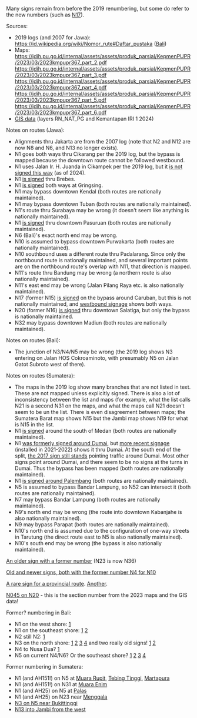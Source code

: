 Many signs remain from before the 2019 renumbering, but some do refer to the new numbers (such as [N17](https://www.google.com/maps/@-7.5656429,112.7176402,3a,15.1y,308.07h,103.54t/data=!3m7!1e1!3m5!1sWH9VR0mXoZOmjCiGvj9HGA!2e0!6shttps:%2F%2Fstreetviewpixels-pa.googleapis.com%2Fv1%2Fthumbnail%3Fcb_client%3Dmaps_sv.tactile%26w%3D900%26h%3D600%26pitch%3D-13.54119175818687%26panoid%3DWH9VR0mXoZOmjCiGvj9HGA%26yaw%3D308.0668457968097!7i16384!8i8192?entry=ttu&g_ep=EgoyMDI1MDIwNC4wIKXMDSoASAFQAw%3D%3D)).

Sources:
* 2019 logs (and 2007 for Jawa): https://id.wikipedia.org/wiki/Nomor_rute#Daftar_pustaka ([Bali](https://web.archive.org/web/20190711031703/http://jdih.dephub.go.id/assets/uudocs/kepEI/2019/KP.2073_.AJ_.001_.DRJD_.2019_.pdf))
* Maps: https://jdih.pu.go.id/internal/assets/assets/produk_parsial/KepmenPUPR/2023/03/2023kmpupr367_part_2.pdf https://jdih.pu.go.id/internal/assets/assets/produk_parsial/KepmenPUPR/2023/03/2023kmpupr367_part_3.pdf https://jdih.pu.go.id/internal/assets/assets/produk_parsial/KepmenPUPR/2023/03/2023kmpupr367_part_4.pdf https://jdih.pu.go.id/internal/assets/assets/produk_parsial/KepmenPUPR/2023/03/2023kmpupr367_part_5.pdf https://jdih.pu.go.id/internal/assets/assets/produk_parsial/KepmenPUPR/2023/03/2023kmpupr367_part_6.pdf
* [GIS data](https://gisportal.binamarga.pu.go.id/portal/apps/mapviewer/index.html) (layers RN_NAT_PG and Kemantapan IRI 1 2024)

Notes on routes (Jawa):
* Alignments thru Jakarta are from the 2007 log (note that N2 and N12 are now N8 and N6, and N13 no longer exists).
* N1 goes both ways thru Cikarang per the 2019 log, but the bypass is mapped because the downtown route cannot be followed westbound.
* N1 uses Jalan Ir. H. Juanda in Cikampek per the 2019 log, but it [is not signed this way](https://www.google.com/maps/@-6.4082123,107.4866307,3a,15.9y,224.13h,108.12t/data=!3m7!1e1!3m5!1smqhkoSGpDe1vCAg7M9-hjw!2e0!6shttps:%2F%2Fstreetviewpixels-pa.googleapis.com%2Fv1%2Fthumbnail%3Fcb_client%3Dmaps_sv.tactile%26w%3D900%26h%3D600%26pitch%3D-18.122681498273593%26panoid%3DmqhkoSGpDe1vCAg7M9-hjw%26yaw%3D224.13487536007761!7i16384!8i8192?entry=ttu&g_ep=EgoyMDI1MDEyOS4xIKXMDSoASAFQAw%3D%3D) (as of 2024).
* N1 [is signed](https://www.google.com/maps/@-6.868952,109.1331469,3a,15y,163.72h,112.26t/data=!3m7!1e1!3m5!1szHAwvE4zCeSrZ886Zn7b5A!2e0!6shttps:%2F%2Fstreetviewpixels-pa.googleapis.com%2Fv1%2Fthumbnail%3Fcb_client%3Dmaps_sv.tactile%26w%3D900%26h%3D600%26pitch%3D-22.26153780862073%26panoid%3DzHAwvE4zCeSrZ886Zn7b5A%26yaw%3D163.7169222164349!7i16384!8i8192?entry=ttu&g_ep=EgoyMDI1MDEyOS4xIKXMDSoASAFQAw%3D%3D) thru Brebes.
* N1 [is signed](https://www.google.com/maps/@-6.9780468,109.9918796,3a,17.6y,77.41h,103.14t/data=!3m7!1e1!3m5!1su2P5dIJx5nSbd6uHWLnlsg!2e0!6shttps:%2F%2Fstreetviewpixels-pa.googleapis.com%2Fv1%2Fthumbnail%3Fcb_client%3Dmaps_sv.tactile%26w%3D900%26h%3D600%26pitch%3D-13.141182713610362%26panoid%3Du2P5dIJx5nSbd6uHWLnlsg%26yaw%3D77.41165476790573!7i16384!8i8192?entry=ttu&g_ep=EgoyMDI1MDEyOS4xIKXMDSoASAFQAw%3D%3D) both ways at Gringsing.
* N1 may bypass downtown Kendal (both routes are nationally maintained).
* N1 may bypass downtown Tuban (both routes are nationally maintained).
* N1's route thru Surabaya may be wrong (it doesn't seem like anything is nationally maintained).
* N1 [is signed](https://www.google.com/maps/@-7.6300002,112.8776031,3a,15y,71.6h,106.45t/data=!3m7!1e1!3m5!1s-ZpH_gNpUKTi4vtzGrEcXQ!2e0!6shttps:%2F%2Fstreetviewpixels-pa.googleapis.com%2Fv1%2Fthumbnail%3Fcb_client%3Dmaps_sv.tactile%26w%3D900%26h%3D600%26pitch%3D-16.45487937907302%26panoid%3D-ZpH_gNpUKTi4vtzGrEcXQ%26yaw%3D71.59821935126112!7i16384!8i8192?entry=ttu&g_ep=EgoyMDI1MDEyOS4xIKXMDSoASAFQAw%3D%3D) thru downtown Pasuruan (both routes are nationally maintained).
* N6 (Bali)'s exact north end may be wrong.
* N10 is assumed to bypass downtown Purwakarta (both routes are nationally maintained).
* N10 southbound uses a different route thru Padalarang. Since only the northbound route is nationally maintained, and several important points are on the northbound route's overlap with N11, that direction is mapped.
* N11's route thru Bandung may be wrong (a northern route is also nationally maintained).
* N11's east end may be wrong (Jalan Pilang Raya etc. is also nationally maintained).
* N17 (former N15) [is signed](https://www.google.com/maps/@-7.5395072,111.6573848,3a,15.4y,78.72h,111.56t/data=!3m7!1e1!3m5!1saJ7v2p5Cm163J3VhA2hQFg!2e0!6shttps:%2F%2Fstreetviewpixels-pa.googleapis.com%2Fv1%2Fthumbnail%3Fcb_client%3Dmaps_sv.tactile%26w%3D900%26h%3D600%26pitch%3D-21.55967273357325%26panoid%3DaJ7v2p5Cm163J3VhA2hQFg%26yaw%3D78.71668414855586!7i16384!8i8192?entry=ttu&g_ep=EgoyMDI1MDIwNS4xIKXMDSoASAFQAw%3D%3D) on the bypass around Caruban, but this is not nationally maintained, and [westbound signage](https://www.google.com/maps/@-7.5509522,111.6916342,3a,15y,273.34h,103.06t/data=!3m7!1e1!3m5!1sRVRJjIraQFBfPY8XVK4Uww!2e0!6shttps:%2F%2Fstreetviewpixels-pa.googleapis.com%2Fv1%2Fthumbnail%3Fcb_client%3Dmaps_sv.tactile%26w%3D900%26h%3D600%26pitch%3D-13.064407396484683%26panoid%3DRVRJjIraQFBfPY8XVK4Uww%26yaw%3D273.3404755204108!7i16384!8i8192?entry=ttu&g_ep=EgoyMDI1MDIwNS4xIKXMDSoASAFQAw%3D%3D) shows both ways.
* N20 (former N16) [is signed](https://www.google.com/maps/@-7.2942781,110.4738437,3a,15y,70.34h,106.58t/data=!3m7!1e1!3m5!1spzdDCSMXehK8sWhntJnYeQ!2e0!6shttps:%2F%2Fstreetviewpixels-pa.googleapis.com%2Fv1%2Fthumbnail%3Fcb_client%3Dmaps_sv.tactile%26w%3D900%26h%3D600%26pitch%3D-16.57539628642948%26panoid%3DpzdDCSMXehK8sWhntJnYeQ%26yaw%3D70.34123781844256!7i16384!8i8192?entry=ttu&g_ep=EgoyMDI1MDIwOS4wIKXMDSoASAFQAw%3D%3D) thru downtown Salatiga, but only the bypass is nationally maintained.
* N32 may bypass downtown Madiun (both routes are nationally maintained).

Notes on routes (Bali):
* The junction of N3/N4/N5 may be wrong (the 2019 log shows N3 entering on Jalan HOS Cokroaminoto, with presumably N5 on Jalan Gatot Subroto west of there).

Notes on routes (Sumatera):
* The maps in the 2019 log show many branches that are not listed in text. These are not mapped unless explicitly signed. There is also a lot of inconsistency between the list and maps (for example, what the list calls N21 is a second N31 on the maps, and what the maps call N21 doesn't seem to be un the list. There is even disagreement between maps; the Sumatera Barat map shows N15 but the Jambi map shows N19 for what is N15 in the list.
* N1 [is signed](https://www.google.com/maps/@3.5560914,98.8844694,3a,15y,198.52h,109.06t/data=!3m7!1e1!3m5!1ssRGnpzDKlSzhtMcRLoM8gw!2e0!6shttps:%2F%2Fstreetviewpixels-pa.googleapis.com%2Fv1%2Fthumbnail%3Fcb_client%3Dmaps_sv.tactile%26w%3D900%26h%3D600%26pitch%3D-19.056029064033268%26panoid%3DsRGnpzDKlSzhtMcRLoM8gw%26yaw%3D198.52126412743348!7i16384!8i8192?entry=ttu&g_ep=EgoyMDI1MDIxNy4wIKXMDSoASAFQAw%3D%3D) around the south of Medan (both routes are nationally maintained).
* N1 [was formerly signed around Dumai](https://www.google.com/maps/@1.5495905,101.1765563,3a,15.4y,100.67h,101.3t/data=!3m8!1e1!3m6!1sVKJ6egSo0l6gQ_dIsvHyBg!2e0!5s20171201T000000!6shttps:%2F%2Fstreetviewpixels-pa.googleapis.com%2Fv1%2Fthumbnail%3Fcb_client%3Dmaps_sv.tactile%26w%3D900%26h%3D600%26pitch%3D-11.299847380845279%26panoid%3DVKJ6egSo0l6gQ_dIsvHyBg%26yaw%3D100.66982186520472!7i13312!8i6656?entry=ttu&g_ep=EgoyMDI1MDIxNy4wIKXMDSoASAFQAw%3D%3D), but [more recent signage](https://www.google.com/maps/@1.5495939,101.1765637,3a,15.9y,99.37h,104.49t/data=!3m7!1e1!3m5!1sxJ7OPWZITiP_bHQkwiesjA!2e0!6shttps:%2F%2Fstreetviewpixels-pa.googleapis.com%2Fv1%2Fthumbnail%3Fcb_client%3Dmaps_sv.tactile%26w%3D900%26h%3D600%26pitch%3D-14.490939953450948%26panoid%3DxJ7OPWZITiP_bHQkwiesjA%26yaw%3D99.37267270289634!7i16384!8i8192?entry=ttu&g_ep=EgoyMDI1MDIxNy4wIKXMDSoASAFQAw%3D%3D) (installed in 2021-2022) shows it thru Dumai. At the south end of the split, [the 2017 sign still stands](https://www.google.com/maps/@1.4285771,101.1751276,3a,15y,9.16h,97.88t/data=!3m8!1e1!3m6!1s1kghRJOKYo57EqzKAv5Akg!2e0!5s20230801T000000!6shttps:%2F%2Fstreetviewpixels-pa.googleapis.com%2Fv1%2Fthumbnail%3Fcb_client%3Dmaps_sv.tactile%26w%3D900%26h%3D600%26pitch%3D-7.878063426365401%26panoid%3D1kghRJOKYo57EqzKAv5Akg%26yaw%3D9.15822917022038!7i16384!8i8192?entry=ttu&g_ep=EgoyMDI1MDIxNy4wIKXMDSoASAFQAw%3D%3D) pointing traffic around Dumai. Most other signs point around Dumai, and there seem to be no signs at the turns in Dumai. Thus the bypass has been mapped (both routes are nationally maintained).
* N1 [is signed around Palembang](https://www.google.com/maps/@-2.9901824,104.7190842,3a,18.1y,328.09h,108.29t/data=!3m7!1e1!3m5!1s3bmEp4A_5Fc9aN5q-FkWog!2e0!6shttps:%2F%2Fstreetviewpixels-pa.googleapis.com%2Fv1%2Fthumbnail%3Fcb_client%3Dmaps_sv.tactile%26w%3D900%26h%3D600%26pitch%3D-18.289216122226577%26panoid%3D3bmEp4A_5Fc9aN5q-FkWog%26yaw%3D328.09399985818754!7i16384!8i8192?entry=ttu&g_ep=EgoyMDI1MDIxMi4wIKXMDSoASAFQAw%3D%3D) (both routes are nationally maintained).
* N5 is assumed to bypass Bandar Lampung, so N52 can intersect it (both routes are nationally maintained).
* N7 may bypass Bandar Lampung (both routes are nationally maintained).
* N9's north end may be wrong (the route into downtown Kabanjahe is also nationally maintained).
* N9 may bypass Parapat (both routes are nationally maintained).
* N10's north end is assumed due to the configuration of one-way streets in Tarutung (the direct route east to N5 is also nationally maintained).
* N10's south end may be wrong (the bypass is also nationally maintained).

[An older sign with a former number](https://www.google.com/maps/@-7.5471163,112.697656,3a,15y,162.87h,110.87t/data=!3m7!1e1!3m5!1soeokgu3zIpQD4g8XgN3Y6A!2e0!6shttps:%2F%2Fstreetviewpixels-pa.googleapis.com%2Fv1%2Fthumbnail%3Fcb_client%3Dmaps_sv.tactile%26w%3D900%26h%3D600%26pitch%3D-20.86534095150739%26panoid%3Doeokgu3zIpQD4g8XgN3Y6A%26yaw%3D162.87409280218978!7i16384!8i8192?entry=ttu&g_ep=EgoyMDI1MDEyOS4xIKXMDSoASAFQAw%3D%3D) (N23 is now N36)

[Old and newer signs, both with the former number N4 for N10](https://www.google.com/maps/@-6.4236104,107.4797206,3a,23.2y,198.76h,122.63t/data=!3m7!1e1!3m5!1sbm_HRYnqkZbOIV0Wpiolhw!2e0!6shttps:%2F%2Fstreetviewpixels-pa.googleapis.com%2Fv1%2Fthumbnail%3Fcb_client%3Dmaps_sv.tactile%26w%3D900%26h%3D600%26pitch%3D-32.63221453774024%26panoid%3Dbm_HRYnqkZbOIV0Wpiolhw%26yaw%3D198.7554719096179!7i16384!8i8192?entry=ttu&g_ep=EgoyMDI1MDIwMy4wIKXMDSoASAFQAw%3D%3D)

[A rare sign for a provincial route](https://www.google.com/maps/@-6.8141819,107.9487616,3a,15y,366.63h,87.54t/data=!3m8!1e1!3m6!1sSKWb_9lacsy8l2jZRomXOw!2e0!5s20241001T000000!6shttps:%2F%2Fstreetviewpixels-pa.googleapis.com%2Fv1%2Fthumbnail%3Fcb_client%3Dmaps_sv.tactile%26w%3D900%26h%3D600%26pitch%3D2.463317281249118%26panoid%3DSKWb_9lacsy8l2jZRomXOw%26yaw%3D6.627377712006478!7i16384!8i8192?entry=ttu&g_ep=EgoyMDI1MDIwNC4wIKXMDSoASAFQAw%3D%3D). [Another](https://www.google.com/maps/@-8.1162996,110.9944651,3a,15y,250.91h,91.42t/data=!3m7!1e1!3m5!1sI0puKuMdEE2rng7-AeBOZQ!2e0!6shttps:%2F%2Fstreetviewpixels-pa.googleapis.com%2Fv1%2Fthumbnail%3Fcb_client%3Dmaps_sv.tactile%26w%3D900%26h%3D600%26pitch%3D-1.424151516022789%26panoid%3DI0puKuMdEE2rng7-AeBOZQ%26yaw%3D250.9133379744904!7i16384!8i8192?entry=ttu&g_ep=EgoyMDI1MDIwOS4wIKXMDSoASAFQAw%3D%3D).

[N045 on N20](https://www.google.com/maps/@-0.8893795,101.3601122,3a,15y,244.36h,92.35t/data=!3m7!1e1!3m5!1sLr3MPUmxwNAPl3UxOhzArw!2e0!6shttps:%2F%2Fstreetviewpixels-pa.googleapis.com%2Fv1%2Fthumbnail%3Fcb_client%3Dmaps_sv.tactile%26w%3D900%26h%3D600%26pitch%3D-2.354836630951283%26panoid%3DLr3MPUmxwNAPl3UxOhzArw%26yaw%3D244.36173270425783!7i16384!8i8192?entry=ttu&g_ep=EgoyMDI1MDIxOC4wIKXMDSoASAFQAw%3D%3D) - this is the section number from the 2023 maps and the GIS data!

Former? numbering in Bali:
* N1 on the west shore: [1](https://www.google.com/maps/@-8.187154,114.4403117,3a,15.8y,128.09h,104.96t/data=!3m7!1e1!3m5!1sg1oH0EdfCsJNZf_lGzwy0Q!2e0!6shttps:%2F%2Fstreetviewpixels-pa.googleapis.com%2Fv1%2Fthumbnail%3Fcb_client%3Dmaps_sv.tactile%26w%3D900%26h%3D600%26pitch%3D-14.95522601670578%26panoid%3Dg1oH0EdfCsJNZf_lGzwy0Q%26yaw%3D128.0887173316784!7i16384!8i8192?entry=ttu&g_ep=EgoyMDI1MDIxMi4wIKXMDSoASAFQAw%3D%3D)
* N1 on the southeast shore: [1](https://www.google.com/maps/@-8.5209168,115.4968374,3a,15.4y,43.54h,113.97t/data=!3m7!1e1!3m5!1sMLZQaJCtQpA-8UlyHFtiEg!2e0!6shttps:%2F%2Fstreetviewpixels-pa.googleapis.com%2Fv1%2Fthumbnail%3Fcb_client%3Dmaps_sv.tactile%26w%3D900%26h%3D600%26pitch%3D-23.97205475538115%26panoid%3DMLZQaJCtQpA-8UlyHFtiEg%26yaw%3D43.53980035801915!7i16384!8i8192?entry=ttu&g_ep=EgoyMDI1MDIxMi4wIKXMDSoASAFQAw%3D%3D) [2](https://www.google.com/maps/@-8.5535197,115.4344975,3a,15y,181.02h,98.11t/data=!3m7!1e1!3m5!1swWBmds9_IgrOucj9KnxU7Q!2e0!6shttps:%2F%2Fstreetviewpixels-pa.googleapis.com%2Fv1%2Fthumbnail%3Fcb_client%3Dmaps_sv.tactile%26w%3D900%26h%3D600%26pitch%3D-8.109177543552704%26panoid%3DwWBmds9_IgrOucj9KnxU7Q%26yaw%3D181.02176917278328!7i16384!8i8192?entry=ttu&g_ep=EgoyMDI1MDIxMi4wIKXMDSoASAFQAw%3D%3D)
* N2 still N2: [1](https://www.google.com/maps/@-8.1085012,115.0905491,3a,15.8y,138.12h,98.97t/data=!3m7!1e1!3m5!1sHHLFEu9aOH13j5ZQTh8WOA!2e0!6shttps:%2F%2Fstreetviewpixels-pa.googleapis.com%2Fv1%2Fthumbnail%3Fcb_client%3Dmaps_sv.tactile%26w%3D900%26h%3D600%26pitch%3D-8.966327457806031%26panoid%3DHHLFEu9aOH13j5ZQTh8WOA%26yaw%3D138.12261872846761!7i16384!8i8192?entry=ttu&g_ep=EgoyMDI1MDIxMi4wIKXMDSoASAFQAw%3D%3D)
* N3 on the north shore: [1](https://www.google.com/maps/@-8.0786773,115.1725266,3a,15y,241.75h,107.27t/data=!3m7!1e1!3m5!1sg5UP-JkLRZ9GaOeNkq4S6Q!2e0!6shttps:%2F%2Fstreetviewpixels-pa.googleapis.com%2Fv1%2Fthumbnail%3Fcb_client%3Dmaps_sv.tactile%26w%3D900%26h%3D600%26pitch%3D-17.274730160173405%26panoid%3Dg5UP-JkLRZ9GaOeNkq4S6Q%26yaw%3D241.75219641805273!7i16384!8i8192?entry=ttu&g_ep=EgoyMDI1MDIxMi4wIKXMDSoASAFQAw%3D%3D) [2](https://www.google.com/maps/@-8.1253857,115.0972899,3a,28.6y,291.07h,106.06t/data=!3m7!1e1!3m5!1sf2I6IuQOf66EyW1DYHuBlw!2e0!6shttps:%2F%2Fstreetviewpixels-pa.googleapis.com%2Fv1%2Fthumbnail%3Fcb_client%3Dmaps_sv.tactile%26w%3D900%26h%3D600%26pitch%3D-16.061330422263367%26panoid%3Df2I6IuQOf66EyW1DYHuBlw%26yaw%3D291.0719898408714!7i16384!8i8192?entry=ttu&g_ep=EgoyMDI1MDIxMi4wIKXMDSoASAFQAw%3D%3D) [3](https://www.google.com/maps/@-8.187154,114.4403117,3a,15.8y,128.09h,104.96t/data=!3m7!1e1!3m5!1sg1oH0EdfCsJNZf_lGzwy0Q!2e0!6shttps:%2F%2Fstreetviewpixels-pa.googleapis.com%2Fv1%2Fthumbnail%3Fcb_client%3Dmaps_sv.tactile%26w%3D900%26h%3D600%26pitch%3D-14.95522601670578%26panoid%3Dg1oH0EdfCsJNZf_lGzwy0Q%26yaw%3D128.0887173316784!7i16384!8i8192?entry=ttu&g_ep=EgoyMDI1MDIxMi4wIKXMDSoASAFQAw%3D%3D) [4](https://www.google.com/maps/@-8.5415049,115.3941624,3a,46.9y,48.01h,113.69t/data=!3m7!1e1!3m5!1spHrb8YE8o591nKx4uvWYtQ!2e0!6shttps:%2F%2Fstreetviewpixels-pa.googleapis.com%2Fv1%2Fthumbnail%3Fcb_client%3Dmaps_sv.tactile%26w%3D900%26h%3D600%26pitch%3D-23.694109330688036%26panoid%3DpHrb8YE8o591nKx4uvWYtQ%26yaw%3D48.00944341331018!7i16384!8i8192?entry=ttu&g_ep=EgoyMDI1MDIxMi4wIKXMDSoASAFQAw%3D%3D) and two really old signs! [1](https://www.google.com/maps/@-8.4001653,115.5954511,3a,15y,1.2h,101.22t/data=!3m8!1e1!3m6!1s71PPbd9KGGwASgll2JGy2g!2e0!5s20150501T000000!6shttps:%2F%2Fstreetviewpixels-pa.googleapis.com%2Fv1%2Fthumbnail%3Fcb_client%3Dmaps_sv.tactile%26w%3D900%26h%3D600%26pitch%3D-11.219870125868255%26panoid%3D71PPbd9KGGwASgll2JGy2g%26yaw%3D1.199874327927546!7i13312!8i6656?entry=ttu&g_ep=EgoyMDI1MDIxMi4wIKXMDSoASAFQAw%3D%3D) [2](https://www.google.com/maps/@-8.4933799,115.5248904,3a,19.2y,295.72h,102.74t/data=!3m7!1e1!3m5!1svUHhDpowo7U3WIgW1FtZhw!2e0!6shttps:%2F%2Fstreetviewpixels-pa.googleapis.com%2Fv1%2Fthumbnail%3Fcb_client%3Dmaps_sv.tactile%26w%3D900%26h%3D600%26pitch%3D-12.73940800278531%26panoid%3DvUHhDpowo7U3WIgW1FtZhw%26yaw%3D295.71921253652226!7i16384!8i8192?entry=ttu&g_ep=EgoyMDI1MDIxMi4wIKXMDSoASAFQAw%3D%3D)
* N4 to Nusa Dua? [1](https://www.google.com/maps/@-8.533135,115.3034439,3a,18.1y,244.38h,118.4t/data=!3m7!1e1!3m5!1sJlX7quTGw05YQc9e_kGP1w!2e0!6shttps:%2F%2Fstreetviewpixels-pa.googleapis.com%2Fv1%2Fthumbnail%3Fcb_client%3Dmaps_sv.tactile%26w%3D900%26h%3D600%26pitch%3D-28.396584789352687%26panoid%3DJlX7quTGw05YQc9e_kGP1w%26yaw%3D244.37717883678758!7i16384!8i8192?entry=ttu&g_ep=EgoyMDI1MDIxMi4wIKXMDSoASAFQAw%3D%3D)
* N5 on current N4/N6? Or the southeast shore? [1](https://www.google.com/maps/@-8.5535197,115.4344975,3a,15y,181.02h,98.11t/data=!3m7!1e1!3m5!1swWBmds9_IgrOucj9KnxU7Q!2e0!6shttps:%2F%2Fstreetviewpixels-pa.googleapis.com%2Fv1%2Fthumbnail%3Fcb_client%3Dmaps_sv.tactile%26w%3D900%26h%3D600%26pitch%3D-8.109177543552704%26panoid%3DwWBmds9_IgrOucj9KnxU7Q%26yaw%3D181.02176917278328!7i16384!8i8192?entry=ttu&g_ep=EgoyMDI1MDIxMi4wIKXMDSoASAFQAw%3D%3D) [2](https://www.google.com/maps/@-8.590057,115.3428736,3a,15y,8.86h,98.63t/data=!3m7!1e1!3m5!1sjIXviyIrfcBQX7a3zt7QqQ!2e0!6shttps:%2F%2Fstreetviewpixels-pa.googleapis.com%2Fv1%2Fthumbnail%3Fcb_client%3Dmaps_sv.tactile%26w%3D900%26h%3D600%26pitch%3D-8.625748606986804%26panoid%3DjIXviyIrfcBQX7a3zt7QqQ%26yaw%3D8.864517837886353!7i16384!8i8192?entry=ttu&g_ep=EgoyMDI1MDIxMi4wIKXMDSoASAFQAw%3D%3D) [3](https://www.google.com/maps/@-8.5629307,115.2736813,3a,31.3y,146.96h,108.31t/data=!3m7!1e1!3m5!1sMmbGblzBXadXWMJihwQq1w!2e0!6shttps:%2F%2Fstreetviewpixels-pa.googleapis.com%2Fv1%2Fthumbnail%3Fcb_client%3Dmaps_sv.tactile%26w%3D900%26h%3D600%26pitch%3D-18.308844603655658%26panoid%3DMmbGblzBXadXWMJihwQq1w%26yaw%3D146.96470899271264!7i16384!8i8192?entry=ttu&g_ep=EgoyMDI1MDIxMi4wIKXMDSoASAFQAw%3D%3D) [4](https://www.google.com/maps/@-8.5346147,115.3026832,3a,15y,333.71h,102.22t/data=!3m7!1e1!3m5!1sbv0SgdanO4nRyDDw9D8ZyA!2e0!6shttps:%2F%2Fstreetviewpixels-pa.googleapis.com%2Fv1%2Fthumbnail%3Fcb_client%3Dmaps_sv.tactile%26w%3D900%26h%3D600%26pitch%3D-12.221133055750528%26panoid%3Dbv0SgdanO4nRyDDw9D8ZyA%26yaw%3D333.70832091141824!7i16384!8i8192?entry=ttu&g_ep=EgoyMDI1MDIxMi4wIKXMDSoASAFQAw%3D%3D)

Former numbering in Sumatera:
* N1 (and AH151!) on N5 at [Muara Rupit](https://www.google.com/maps/@-2.7226765,102.9111212,3a,15y,358h,104.41t/data=!3m7!1e1!3m5!1sECiGIMgKFWMuNQ5LIrIHnw!2e0!6shttps:%2F%2Fstreetviewpixels-pa.googleapis.com%2Fv1%2Fthumbnail%3Fcb_client%3Dmaps_sv.tactile%26w%3D900%26h%3D600%26pitch%3D-14.413161473582562%26panoid%3DECiGIMgKFWMuNQ5LIrIHnw%26yaw%3D358.0016662899044!7i16384!8i8192?entry=ttu&g_ep=EgoyMDI1MDIxOC4wIKXMDSoASAFQAw%3D%3D), [Tebing Tinggi](https://www.google.com/maps/@-3.589315,103.0830206,3a,15y,187.64h,98.11t/data=!3m7!1e1!3m5!1sCgXo-H5LMew-FHIY3wcHpQ!2e0!6shttps:%2F%2Fstreetviewpixels-pa.googleapis.com%2Fv1%2Fthumbnail%3Fcb_client%3Dmaps_sv.tactile%26w%3D900%26h%3D600%26pitch%3D-8.114234286259645%26panoid%3DCgXo-H5LMew-FHIY3wcHpQ%26yaw%3D187.6353323941138!7i16384!8i8192?entry=ttu&g_ep=EgoyMDI1MDIxOC4wIKXMDSoASAFQAw%3D%3D), [Martapura](https://www.google.com/maps/@-4.3305415,104.3499512,3a,15y,156.13h,103.11t/data=!3m7!1e1!3m5!1smxYB4bErjPv3lyL1RqAa-w!2e0!6shttps:%2F%2Fstreetviewpixels-pa.googleapis.com%2Fv1%2Fthumbnail%3Fcb_client%3Dmaps_sv.tactile%26w%3D900%26h%3D600%26pitch%3D-13.10713190931466%26panoid%3DmxYB4bErjPv3lyL1RqAa-w%26yaw%3D156.13089536219525!7i16384!8i8192?entry=ttu&g_ep=EgoyMDI1MDIxOC4wIKXMDSoASAFQAw%3D%3D)
* N1 (and AH151!) on N31 at [Muara Enim](https://www.google.com/maps/@-3.6589884,103.7801163,3a,15y,129.69h,98.77t/data=!3m7!1e1!3m5!1sMXGxz8fyigAMOBszRHdNdA!2e0!6shttps:%2F%2Fstreetviewpixels-pa.googleapis.com%2Fv1%2Fthumbnail%3Fcb_client%3Dmaps_sv.tactile%26w%3D900%26h%3D600%26pitch%3D-8.769375389049543%26panoid%3DMXGxz8fyigAMOBszRHdNdA%26yaw%3D129.69202864441024!7i16384!8i8192?entry=ttu&g_ep=EgoyMDI1MDIxOC4wIKXMDSoASAFQAw%3D%3D)
* N1 (and AH25) on N5 at [Palas](https://www.google.com/maps/@-5.7278146,105.6536464,3a,15y,69.94h,104.66t/data=!3m7!1e1!3m5!1s83LkzAhGz3k8FfPvZfgSAw!2e0!6shttps:%2F%2Fstreetviewpixels-pa.googleapis.com%2Fv1%2Fthumbnail%3Fcb_client%3Dmaps_sv.tactile%26w%3D900%26h%3D600%26pitch%3D-14.657424748095451%26panoid%3D83LkzAhGz3k8FfPvZfgSAw%26yaw%3D69.9432295681986!7i16384!8i8192?entry=ttu&g_ep=EgoyMDI1MDIxOC4wIKXMDSoASAFQAw%3D%3D)
* N1 (and AH25) on N23 near [Menggala](https://www.google.com/maps/@-4.5513449,105.2206473,3a,15y,139.17h,99.18t/data=!3m7!1e1!3m5!1s-qUADkTLGJUFWIEC04MXcg!2e0!6shttps:%2F%2Fstreetviewpixels-pa.googleapis.com%2Fv1%2Fthumbnail%3Fcb_client%3Dmaps_sv.tactile%26w%3D900%26h%3D600%26pitch%3D-9.180668445815428%26panoid%3D-qUADkTLGJUFWIEC04MXcg%26yaw%3D139.16681955116258!7i16384!8i8192?entry=ttu&g_ep=EgoyMDI1MDIxOC4wIKXMDSoASAFQAw%3D%3D)
* [N3 on N5 near Bukittinggi](https://www.google.com/maps/@-0.3410018,100.3831302,3a,16.8y,152.99h,104.99t/data=!3m7!1e1!3m5!1sDJtBSRNjdbgsnZlKnz37PQ!2e0!6shttps:%2F%2Fstreetviewpixels-pa.googleapis.com%2Fv1%2Fthumbnail%3Fcb_client%3Dmaps_sv.tactile%26w%3D900%26h%3D600%26pitch%3D-14.989895428075485%26panoid%3DDJtBSRNjdbgsnZlKnz37PQ%26yaw%3D152.98684193473937!7i16384!8i8192?entry=ttu&g_ep=EgoyMDI1MDIxOC4wIKXMDSoASAFQAw%3D%3D)
* [N13 into Jambi from the west](https://www.google.com/maps/@-1.6237282,103.5488835,3a,15y,91.35h,96.93t/data=!3m7!1e1!3m5!1s6GAHj2o4WaLboviJJ-SiEg!2e0!6shttps:%2F%2Fstreetviewpixels-pa.googleapis.com%2Fv1%2Fthumbnail%3Fcb_client%3Dmaps_sv.tactile%26w%3D900%26h%3D600%26pitch%3D-6.932365163817153%26panoid%3D6GAHj2o4WaLboviJJ-SiEg%26yaw%3D91.35123032718637!7i16384!8i8192?entry=ttu&g_ep=EgoyMDI1MDIxNy4wIKXMDSoASAFQAw%3D%3D)
